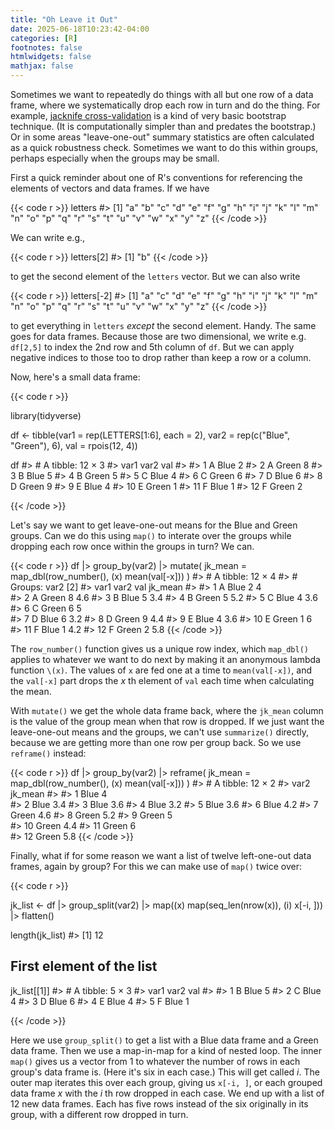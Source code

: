 ```yaml
---
title: "Oh Leave it Out"
date: 2025-06-18T10:23:42-04:00
categories: [R]
footnotes: false
htmlwidgets: false
mathjax: false
---
```


Sometimes we want to repeatedly do things with all but one row of a data frame, where we systematically drop each row in turn and do the thing. For example, [jacknife cross-validation](https://en.wikipedia.org/wiki/Jackknife_resampling) is a kind of very basic bootstrap technique. (It is computationally simpler than and predates the bootstrap.) Or in some areas "leave-one-out" summary statistics are often calculated as a quick robustness check. Sometimes we want to do this within groups, perhaps especially when the groups may be small. 

First a quick reminder about one of R's conventions for referencing the elements of vectors and data frames. If we have

{{< code r >}}
letters
#>  [1] "a" "b" "c" "d" "e" "f" "g" "h" "i" "j" "k" "l" "m" "n" "o" "p" "q" "r" "s" "t" "u" "v" "w" "x" "y" "z"
{{< /code >}}

We can write e.g., 

{{< code r >}}
letters[2]
#> [1] "b"
{{< /code >}}

to get the second element of the `letters` vector. But we can also write 

{{< code r >}}
letters[-2]
#>  [1] "a" "c" "d" "e" "f" "g" "h" "i" "j" "k" "l" "m" "n" "o" "p" "q" "r" "s" "t" "u" "v" "w" "x" "y" "z"
{{< /code >}}

to get everything in `letters` _except_ the second element. Handy. The same goes for data frames. Because those are two dimensional, we write e.g. `df[2,5]` to index the 2nd row and 5th column of `df`. But we can apply negative indices to those too to drop rather than keep a row or a column.

Now, here's a small data frame:

{{< code r >}}

library(tidyverse)

df <- tibble(var1 = rep(LETTERS[1:6], each = 2), 
             var2 = rep(c("Blue", "Green"), 6), 
             val = rpois(12, 4))

df
#> # A tibble: 12 × 3
#>    var1  var2    val
#>    <chr> <chr> <int>
#>  1 A     Blue      2
#>  2 A     Green     8
#>  3 B     Blue      5
#>  4 B     Green     5
#>  5 C     Blue      4
#>  6 C     Green     6
#>  7 D     Blue      6
#>  8 D     Green     9
#>  9 E     Blue      4
#> 10 E     Green     1
#> 11 F     Blue      1
#> 12 F     Green     2

{{< /code >}}

Let's say we want to get leave-one-out means for the Blue and Green groups. Can we do this using `map()` to interate over the groups while dropping each row once within the groups in turn? We can.


{{< code r >}}
df |>
  group_by(var2) |>
  mutate(
    jk_mean = map_dbl(row_number(), \(x) mean(val[-x]))
  )
#> # A tibble: 12 × 4
#> # Groups:   var2 [2]
#>    var1  var2    val jk_mean
#>    <chr> <chr> <int>   <dbl>
#>  1 A     Blue      2     4  
#>  2 A     Green     8     4.6
#>  3 B     Blue      5     3.4
#>  4 B     Green     5     5.2
#>  5 C     Blue      4     3.6
#>  6 C     Green     6     5  
#>  7 D     Blue      6     3.2
#>  8 D     Green     9     4.4
#>  9 E     Blue      4     3.6
#> 10 E     Green     1     6  
#> 11 F     Blue      1     4.2
#> 12 F     Green     2     5.8
{{< /code >}}


The `row_number()` function gives us a unique row index, which `map_dbl()` applies to whatever we want to do next by making it an anonymous lambda function `\(x)`. The values of `x` are fed one at a time to `mean(val[-x])`, and the `val[-x]` part drops the _x_ th element of `val` each time when calculating the mean. 

With `mutate()` we get the whole data frame back, where the `jk_mean` column is the value of the group mean when that row is dropped. If we just want the leave-one-out means and the groups, we can't use `summarize()` directly, because we are getting more than one row per group back. So we use `reframe()` instead:

{{< code r >}}
df |>
  group_by(var2) |>
  reframe(
    jk_mean = map_dbl(row_number(), \(x) mean(val[-x]))
  )
#> # A tibble: 12 × 2
#>    var2  jk_mean
#>    <chr>   <dbl>
#>  1 Blue      4  
#>  2 Blue      3.4
#>  3 Blue      3.6
#>  4 Blue      3.2
#>  5 Blue      3.6
#>  6 Blue      4.2
#>  7 Green     4.6
#>  8 Green     5.2
#>  9 Green     5  
#> 10 Green     4.4
#> 11 Green     6  
#> 12 Green     5.8
{{< /code >}}


Finally, what if for some reason we want a list of twelve left-one-out data frames, again by group? For this we can make use of `map()` twice over: 

{{< code r >}}

jk_list <- df |>
  group_split(var2) |>
  map(\(x) map(seq_len(nrow(x)), \(i) x[-i, ])) |>
  flatten()

length(jk_list)
#> [1] 12

## First element of the list
jk_list[[1]]
#> # A tibble: 5 × 3
#>   var1  var2    val
#>   <chr> <chr> <int>
#> 1 B     Blue      5
#> 2 C     Blue      4
#> 3 D     Blue      6
#> 4 E     Blue      4
#> 5 F     Blue      1

{{< /code >}}

Here we use `group_split()` to get a list with a Blue data frame and a Green data frame. Then we use a map-in-map for a kind of nested loop. The inner `map()` gives us a vector from 1 to whatever the number of rows in each group's data frame is. (Here it's six in each case.) This will get called _i_. The outer map iterates this over each group, giving us `x[-i, ]`, or each grouped data frame _x_ with the _i_ th row dropped in each case. We end up with a list of 12 new data frames. Each has five rows instead of the six originally in its group, with a different row dropped in turn. 
